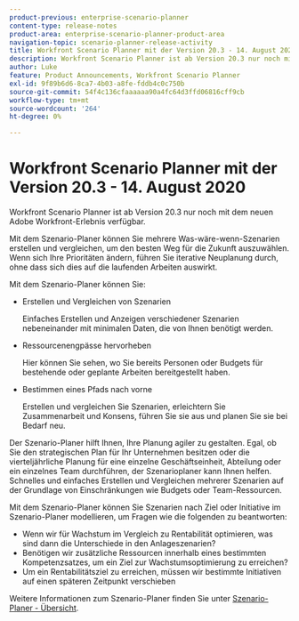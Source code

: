 ```yaml
---
product-previous: enterprise-scenario-planner
content-type: release-notes
product-area: enterprise-scenario-planner-product-area
navigation-topic: scenario-planner-release-activity
title: Workfront Scenario Planner mit der Version 20.3 - 14. August 2020
description: Workfront Scenario Planner ist ab Version 20.3 nur noch mit dem neuen Adobe Workfront-Erlebnis verfügbar.
author: Luke
feature: Product Announcements, Workfront Scenario Planner
exl-id: 9f89b6d6-8ca7-4b03-a8fe-fddb4c0c750b
source-git-commit: 54f4c136cfaaaaaa90a4fc64d3ffd06816cff9cb
workflow-type: tm+mt
source-wordcount: '264'
ht-degree: 0%

---
```


# Workfront Scenario Planner mit der Version 20.3 - 14. August 2020

Workfront Scenario Planner ist ab Version 20.3 nur noch mit dem neuen Adobe Workfront-Erlebnis verfügbar.

Mit dem Szenario-Planer können Sie mehrere Was-wäre-wenn-Szenarien erstellen und vergleichen, um den besten Weg für die Zukunft auszuwählen. Wenn sich Ihre Prioritäten ändern, führen Sie iterative Neuplanung durch, ohne dass sich dies auf die laufenden Arbeiten auswirkt.

Mit dem Szenario-Planer können Sie:

* Erstellen und Vergleichen von Szenarien

  Einfaches Erstellen und Anzeigen verschiedener Szenarien nebeneinander mit minimalen Daten, die von Ihnen benötigt werden.

* Ressourcenengpässe hervorheben

  Hier können Sie sehen, wo Sie bereits Personen oder Budgets für bestehende oder geplante Arbeiten bereitgestellt haben.

* Bestimmen eines Pfads nach vorne

  Erstellen und vergleichen Sie Szenarien, erleichtern Sie Zusammenarbeit und Konsens, führen Sie sie aus und planen Sie sie bei Bedarf neu.

Der Szenario-Planer hilft Ihnen, Ihre Planung agiler zu gestalten. Egal, ob Sie den strategischen Plan für Ihr Unternehmen besitzen oder die vierteljährliche Planung für eine einzelne Geschäftseinheit, Abteilung oder ein einzelnes Team durchführen, der Szenarioplaner kann Ihnen helfen. Schnelles und einfaches Erstellen und Vergleichen mehrerer Szenarien auf der Grundlage von Einschränkungen wie Budgets oder Team-Ressourcen.

Mit dem Szenario-Planer können Sie Szenarien nach Ziel oder Initiative im Szenario-Planer modellieren, um Fragen wie die folgenden zu beantworten:

* Wenn wir für Wachstum im Vergleich zu Rentabilität optimieren, was sind dann die Unterschiede in den Anlageszenarien?
* Benötigen wir zusätzliche Ressourcen innerhalb eines bestimmten Kompetenzsatzes, um ein Ziel zur Wachstumsoptimierung zu erreichen?
* Um ein Rentabilitätsziel zu erreichen, müssen wir bestimmte Initiativen auf einen späteren Zeitpunkt verschieben

Weitere Informationen zum Szenario-Planer finden Sie unter [Szenario-Planer - Übersicht](../../../scenario-planner/scenario-planner-overview.md).
